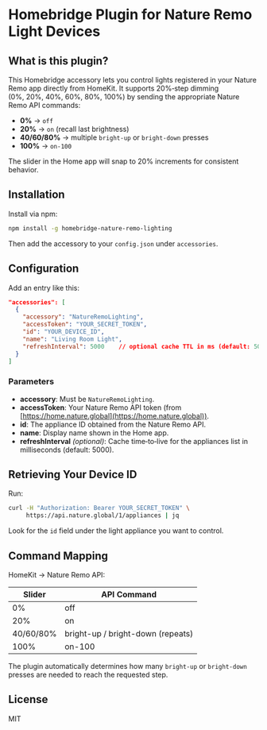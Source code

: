 # Homebridge Plugin for Nature Remo Light Devices

## What is this plugin?

This Homebridge accessory lets you control lights registered in your Nature Remo app directly from HomeKit. It supports 20%‑step dimming (0%, 20%, 40%, 60%, 80%, 100%) by sending the appropriate Nature Remo API commands:

- **0%** → `off`
- **20%** → `on` (recall last brightness)
- **40/60/80%** → multiple `bright-up` or `bright-down` presses
- **100%** → `on-100`

The slider in the Home app will snap to 20% increments for consistent behavior.

## Installation

Install via npm:

```bash
npm install -g homebridge-nature-remo-lighting
```

Then add the accessory to your `config.json` under `accessories`.

## Configuration

Add an entry like this:

```json
"accessories": [
  {
    "accessory": "NatureRemoLighting",
    "accessToken": "YOUR_SECRET_TOKEN",
    "id": "YOUR_DEVICE_ID",
    "name": "Living Room Light",
    "refreshInterval": 5000    // optional cache TTL in ms (default: 5000)
  }
]
```

### Parameters

- **accessory**: Must be `NatureRemoLighting`.
- **accessToken**: Your Nature Remo API token (from [https://home.nature.global](https://home.nature.global)).
- **id**: The appliance ID obtained from the Nature Remo API.
- **name**: Display name shown in the Home app.
- **refreshInterval** *(optional)*: Cache time‑to‑live for the appliances list in milliseconds (default: 5000).

## Retrieving Your Device ID

Run:

```bash
curl -H "Authorization: Bearer YOUR_SECRET_TOKEN" \
     https://api.nature.global/1/appliances | jq
```

Look for the `id` field under the light appliance you want to control.

## Command Mapping

HomeKit → Nature Remo API:

| Slider    | API Command                       |
| --------- | --------------------------------- |
| 0%        | off                               |
| 20%       | on                                |
| 40/60/80% | bright-up / bright-down (repeats) |
| 100%      | on-100                            |

The plugin automatically determines how many `bright-up` or `bright-down` presses are needed to reach the requested step.

## License

MIT
